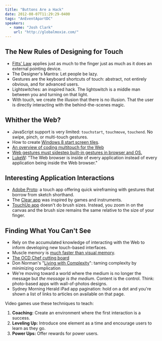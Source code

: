```yaml
---
title: "Buttons Are a Hack"
date: 2012-08-07T11:29:29-0400
tags: "AnEventApartDC"
speakers:
  - name: "Josh Clark"
    url: "http://globalmoxie.com/"
---
```


## The New Rules of Designing for Touch ##

- [Fitts' Law](http://en.wikipedia.org/wiki/Fitts's_law) applies just as much to the finger just as much as it does an external pointing device.
- The Designer's Mantra: Let people be lazy.
- Gestures are the keyboard shortcuts of touch: abstract, not entirely obvious, and for advanced users.
- Lightswitches: an inspired hack. The lightswitch is a middle man between you and turning on that light.
- With touch, we create the illusion that there is no illusion. That the user is directly interacting with the behind-the-scenes magic.

## Whither the Web? ##

- JavaScript support is very limited: `touchstart`, `touchmove`, `touchend`. No swipe, pinch, or multi-touch gestures.
- How to create [Windows 8 start screen tiles](http://blogs.msdn.com/b/windowsappdev/archive/2012/04/16/creating-a-great-tile-experience-part-1.aspx).
- [An overview of coding multitouch for the Web](https://twitter.com/globalmoxie/status/232865943020249089)
- [Web gestures must sidestep built-in gestures in browser and OS.](https://twitter.com/globalmoxie/status/232866222289596416)
- [LukeW](http://www.lukew.com/ff/entry.asp?1441): "The Web browser is inside of every application instead of every application being inside the Web browser."

## Interesting Application Interactions ##

- [Adobe Proto](http://www.adobe.com/products/proto.html): a touch app offering quick wireframing with gestures that borrow from sketch shorthand.
- The [Clear app](http://www.realmacsoftware.com/clear/) was inspired by games and instruments.
- [TouchUp app](http://www.roguesheep.com/touchup.html) doesn't do brush sizes. Instead, you zoom in on the canvas and the brush size remains the same relative to the size of your finger.

## Finding What You Can't See ##

- Rely on the accumulated knowledge of interacting with the Web to inform developing new touch-based interfaces.
- Muscle memory is [much faster than visual memory](https://twitter.com/globalmoxie/status/232869723858153472).
- [The OCD Chef cutting board](http://www.thinkgeek.com/product/e7a8/)
- Don Norman's "[Living with Complexity](http://www.amazon.com/Living-Complexity-Donald-Norman/dp/0262014866/)": taming complexity by minimizing complication
- We're moving toward a world where the medium is no longer the message but _the message is the medium_. Content is the control. Think: photo-based apps with wall-of-photos designs.
- Sydney Morning Herald iPad app pagination: hold on a dot and you're shown a list of links to articles on available on that page.

Video games use these techniques to teach:

1. **Coaching:** Create an environment where the first interaction is a success.
2. **Leveling Up:** Introduce one element as a time and encourage users to learn as they go.
3. **Power Ups:** Offer rewards for power users.
